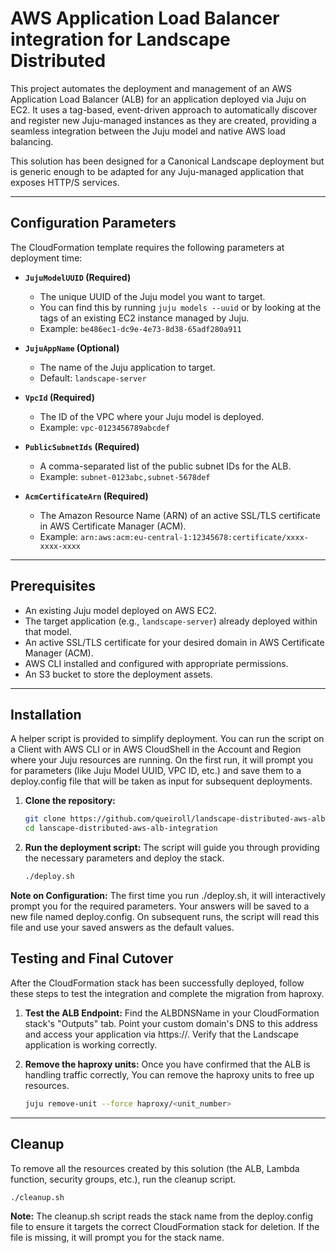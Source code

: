 # AWS Application Load Balancer integration for Landscape Distributed

This project automates the deployment and management of an AWS Application Load Balancer (ALB) for an application deployed via Juju on EC2. It uses a tag-based, event-driven approach to automatically discover and register new Juju-managed instances as they are created, providing a seamless integration between the Juju model and native AWS load balancing.

This solution has been designed for a Canonical Landscape deployment but is generic enough to be adapted for any Juju-managed application that exposes HTTP/S services.

---
## Configuration Parameters

The CloudFormation template requires the following parameters at deployment time:

* **`JujuModelUUID` (Required)**
    * The unique UUID of the Juju model you want to target.
    * You can find this by running `juju models --uuid` or by looking at the tags of an existing EC2 instance managed by Juju.
    * Example: `be486ec1-dc9e-4e73-8d38-65adf280a911`

* **`JujuAppName` (Optional)**
    * The name of the Juju application to target.
    * Default: `landscape-server`

* **`VpcId` (Required)**
    * The ID of the VPC where your Juju model is deployed.
    * Example: `vpc-0123456789abcdef`

* **`PublicSubnetIds` (Required)**
    * A comma-separated list of the public subnet IDs for the ALB.
    * Example: `subnet-0123abc,subnet-5678def`

* **`AcmCertificateArn` (Required)**
    * The Amazon Resource Name (ARN) of an active SSL/TLS certificate in AWS Certificate Manager (ACM).
    * Example: `arn:aws:acm:eu-central-1:12345678:certificate/xxxx-xxxx-xxxx`

---
## Prerequisites

* An existing Juju model deployed on AWS EC2.
* The target application (e.g., `landscape-server`) already deployed within that model.
* An active SSL/TLS certificate for your desired domain in AWS Certificate Manager (ACM).
* AWS CLI installed and configured with appropriate permissions.
* An S3 bucket to store the deployment assets.

---
## Installation

A helper script is provided to simplify deployment. You can run the script on a Client with AWS CLI or in AWS CloudShell in the Account and Region where your Juju resources are running. On the first run, it will prompt you for parameters (like Juju Model UUID, VPC ID, etc.) and save them to a deploy.config file that will be taken as input for subsequent deployments.

1.  **Clone the repository:**
    ```bash
    git clone https://github.com/queiroll/landscape-distributed-aws-alb-integration.git
    cd lanscape-distributed-aws-alb-integration
    
    ```

2.  **Run the deployment script:**
    The script will guide you through providing the necessary parameters and deploy the stack.
    ```bash
    ./deploy.sh
    ```
**Note on Configuration:** The first time you run ./deploy.sh, it will interactively prompt you for the required parameters. Your answers will be saved to a new file named deploy.config. On subsequent runs, the script will read this file and use your saved answers as the default values.

## Testing and Final Cutover

After the CloudFormation stack has been successfully deployed, follow these steps to test the integration and complete the migration from haproxy.

1.  **Test the ALB Endpoint:** Find the ALBDNSName in your CloudFormation stack's "Outputs" tab. Point your custom domain's DNS to this address and access your application via https://<your-domain>. Verify that the Landscape application is working correctly.

1.  **Remove the haproxy units:** Once you have confirmed that the ALB is handling traffic correctly, You can remove the haproxy units to free up resources.
    ```bash
    juju remove-unit --force haproxy/<unit_number>
    ```

---
## Cleanup

To remove all the resources created by this solution (the ALB, Lambda function, security groups, etc.), run the cleanup script.
```bash
./cleanup.sh
```

**Note:** The cleanup.sh script reads the stack name from the deploy.config file to ensure it targets the correct CloudFormation stack for deletion. If the file is missing, it will prompt you for the stack name.